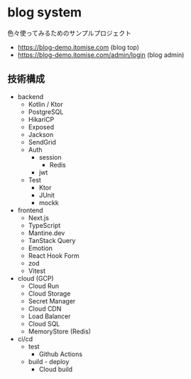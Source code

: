 # blog system

色々使ってみるためのサンプルプロジェクト

- https://blog-demo.itomise.com (blog top)
- https://blog-demo.itomise.com/admin/login (blog admin)

## 技術構成

- backend
  - Kotlin / Ktor
  - PostgreSQL
  - HikariCP
  - Exposed
  - Jackson
  - SendGrid
  - Auth
    - session
      - Redis
    - jwt
  - Test
    - Ktor
    - JUnit
    - mockk
- frontend
  - Next.js
  - TypeScript
  - Mantine.dev
  - TanStack Query
  - Emotion
  - React Hook Form
  - zod
  - Vitest
- cloud (GCP)
  - Cloud Run
  - Cloud Storage
  - Secret Manager
  - Cloud CDN
  - Load Balancer
  - Cloud SQL
  - MemoryStore (Redis)
- ci/cd
  - test
    - Github Actions
  - build - deploy
    - Cloud build
